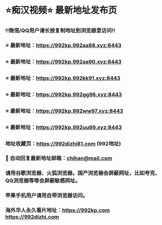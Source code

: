 # ⭐️痴汉视频⭐️ 最新地址发布页

### ‼️微信/QQ用户请长按复制地址到浏览器里访问‼️

### ⭐️ 最新地址：https://992kp.992aa88.xyz:8443

### ⭐️ 最新地址：https://992kp.992aa90.xyz:8443

### ⭐️ 最新地址：https://992kp.992kk91.xyz:8443

### ⭐️ 最新地址：https://992kp.992gg96.xyz:8443

### ⭐️ 最新地址：https://992kp.992ww97.xyz:8443

### ⭐️ 最新地址：https://992kp.992uu99.xyz:8443



### 地址收藏页：https://992dizhi81.com (992地址)
### 📧 自动回复最新地址邮箱：chihan@mail.com
### 请用谷歌浏览器、火狐浏览器。国产浏览器会屏蔽网址，比如夸克、QQ浏览器等等会屏蔽敏感网址。
### 苹果手机用户请用自带浏览器访问。
### 海外华人永久看片地址：https://992kp.com  https://992dizhi.com
